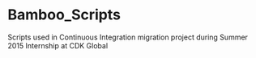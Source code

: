 # Bamboo_Scripts
Scripts used in Continuous Integration migration project during Summer 2015 Internship at CDK Global

